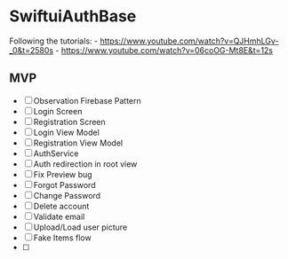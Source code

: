 # SwiftuiAuthBase

Following the tutorials:
    - https://www.youtube.com/watch?v=QJHmhLGv-_0&t=2580s
    - https://www.youtube.com/watch?v=06coOG-Mt8E&t=12s


MVP
---
- [ ] Observation Firebase Pattern
- [ ] Login Screen
- [ ] Registration Screen
- [ ] Login View Model
- [ ] Registration View Model
- [ ] AuthService
- [ ] Auth redirection in root view
- [ ] Fix Preview bug
- [ ] Forgot Password
- [ ] Change Password
- [ ] Delete account
- [ ] Validate email
- [ ] Upload/Load user picture
- [ ] Fake Items flow
- [ ] 
